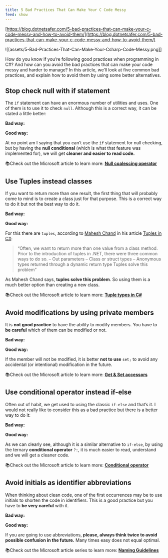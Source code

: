 ```yaml
---
title: 5 Bad Practices That Can Make Your C Code Messy
feed: show
---
```


[https://blog.dotnetsafer.com/5-bad-practices-that-can-make-your-c-code-messy-and-how-to-avoid-them/](https://blog.dotnetsafer.com/5-bad-practices-that-can-make-your-c-code-messy-and-how-to-avoid-them/)

![[assets/5-Bad-Practices-That-Can-Make-Your-Csharp-Code-Messy.png]]

How do you know if you’re following good practices when programming in C#? And how can you avoid the bad practices that can make your code messy and harder to manage? In this article, we’ll look at five common bad practices, and explain how to avoid them by using some better alternatives.

## Stop check null with if statement

The `if` statement can have an enormous number of utilities and uses. One of them is to use it to check `null`. Although this is a correct way, it can be stated a little better:

**Bad way:**

**Good way:**

At no point am I saying that you can’t use the `if` statement for null checking, but by having the **null conditional** (which is what that feature was implemented for), we will get **cleaner and easier to read code.**

📚Check out the Microsoft article to learn more: [**Null coalescing operator**](https://docs.microsoft.com/en-us/dotnet/csharp/language-reference/operators/null-coalescing-operator)

## Use Tuples instead classes

If you want to return more than one result, the first thing that will probably come to mind is to create a class just for that purpose. This is a correct way to do it but not the best way to do it.

**Bad way:**

**Good way:**

For this there are `tuples`, according to [Mahesh Chand](https://www.c-sharpcorner.com/members/mahesh-chand) in his article [Tuples in C#](https://www.c-sharpcorner.com/article/tuples-in-c-sharp/):

> “Often, we want to return more than one value from a class method. Prior to the introduction of tuples in .NET, there were three common ways to do so.
> – Out parameters
> – Class or struct types
> – Anonymous types returned through a dynamic return type
> Tuples solve this problem”

As Mahesh Chand says, **tuples solve this problem**. So using them is a much better option than creating a new class.

📚Check out the Microsoft article to learn more: [**Tuple types in C#**](https://docs.microsoft.com/en-us/dotnet/csharp/language-reference/builtin-types/value-tuples)

## Avoid modifications by using private members

It is **not good practice** to have the ability to modify members. You have to **be careful** which of them can be modified or not.

**Bad way:**

**Good way:**

If the member will not be modified, it is better **not to use** `set;` to avoid any accidental (or intentional) modification in the future.

📚Check out the Microsoft article to learn more: [**Get & Set accessors**](https://docs.microsoft.com/en-us/dotnet/csharp/programming-guide/classes-and-structs/using-properties)

## Use conditional operator instead if-else

Often out of habit, we get used to using the classic `if-else` and that’s it. I would not really like to consider this as a bad practice but there is a better way to do it:

**Bad way:**

**Good way:**

As we can clearly see, although it is a similar alternative to `if-else`, by using the ternary **conditional operator** `?:`, it is much easier to read, understand and we will get a cleaner code.

📚Check out the Microsoft article to learn more: [**Conditional operator**](https://docs.microsoft.com/en-us/dotnet/csharp/language-reference/operators/conditional-operator)

## Avoid initials as identifier abbreviations

When thinking about clean code, one of the first occurrences may be to use initials to shorten the code in identifiers. This is a good practice but you have to **be very careful** with it.

**Bad way:**

**Good way:**

If you are going to use abbreviations, **please, always think twice to avoid possible confusion in the future.** Many times easy does not equal optimal.

📚Check out the Microsoft article series to learn more: [**Naming Guidelines**](https://docs.microsoft.com/en-us/dotnet/standard/design-guidelines/naming-guidelines)
